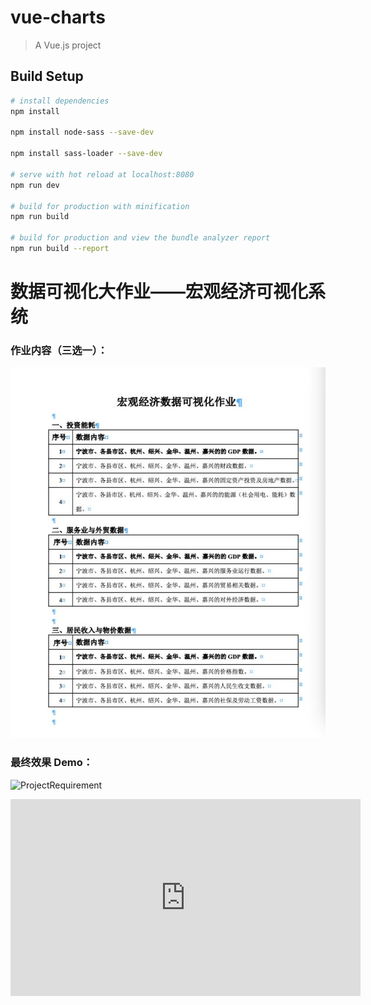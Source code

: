 # vue-charts

> A Vue.js project

## Build Setup

``` bash
# install dependencies
npm install

npm install node-sass --save-dev

npm install sass-loader --save-dev

# serve with hot reload at localhost:8080
npm run dev

# build for production with minification
npm run build

# build for production and view the bundle analyzer report
npm run build --report
```

# 数据可视化大作业——宏观经济可视化系统
### 作业内容（三选一）：
![ProjectRequirement](static/img/requirement.jpeg)

### 最终效果 Demo：
![ProjectRequirement](static/img/demo.gif)
<iframe width="560" height="315" src="https://www.bilibili.com/video/av41022500/" frameborder="0" allowfullscreen></iframe>
